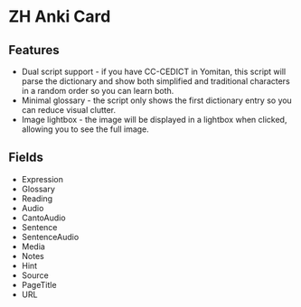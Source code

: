 # ZH Anki Card

## Features

- Dual script support - if you have CC-CEDICT in Yomitan, this script will parse
  the dictionary and show both simplified and traditional characters in a random
  order so you can learn both.
- Minimal glossary - the script only shows the first dictionary entry so you can
  reduce visual clutter.
- Image lightbox - the image will be displayed in a lightbox when clicked,
  allowing you to see the full image.

## Fields

- Expression
- Glossary
- Reading
- Audio
- CantoAudio
- Sentence
- SentenceAudio
- Media
- Notes
- Hint
- Source
- PageTitle
- URL
